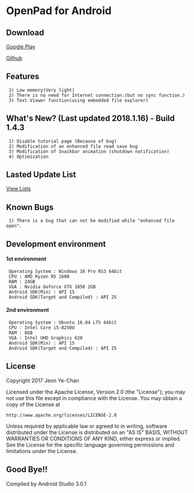 # OpenPad for Android
## Download
[Google Play](https://play.google.com/store/apps/details?id=com.eskeptor.openTextViewer)

[Github](/Apk)
## Features
```
 1) Low memory(Very light)
 2) There is no need for Internet connection.(but no sync function.)
 3) Text Viewer function(using embedded file explorer)
```
## What's New? (Last updated 2018.1.16) - Build 1.4.3
```
 1) Disable tutorial page (Because of bug)
 2) Modification of an enhanced file read save bug
 3) Modification of Snackbar animation (shutdown notification)
 4) Optimization
```
## Lasted Update List
[View Lists](./UPDATE.md)
## Known Bugs
```
 1) There is a bug that can not be modified while "enhanced file open".
```
## Development environment
#### 1st environment
```
 Operating System : Windows 10 Pro RS3 64bit
 CPU : AMD Ryzen R5 1600
 RAM : 24GB
 VGA : Nvidia Geforce GTX 1050 2GB
 Android SDK(Min) : API 15
 Android SDK(Target and Compiled) : API 25
```
#### 2nd environment
```
 Operating System : Ubuntu 16.04 LTS 64bit
 CPU : Intel Core i5-8250U
 RAM : 8GB
 VGA : Intel UHD Graphics 620
 Android SDK(Min) : API 15
 Android SDK(Target and Compiled) : API 25
```
## License
Copyright 2017 Jeon Ye-Chan

Licensed under the Apache License, Version 2.0 (the "License");
you may not use this file except in compliance with the License.
You may obtain a copy of the License at
```
http://www.apache.org/licenses/LICENSE-2.0
```
Unless required by applicable law or agreed to in writing, software
distributed under the License is distributed on an "AS IS" BASIS,
WITHOUT WARRANTIES OR CONDITIONS OF ANY KIND, either express or implied.
See the License for the specific language governing permissions and
limitations under the License.
## Good Bye!!
Compiled by Android Studio 3.0.1
